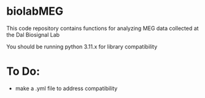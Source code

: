 # biolabMEG

This code repository contains functions for analyzing MEG data collected at the Dal Biosignal Lab

You should be running python 3.11.x for library compatibility

To Do:
======

- make a .yml file to address compatibility  
